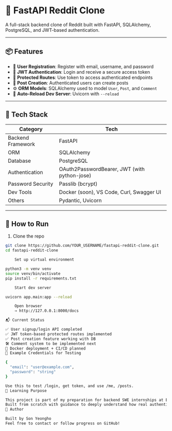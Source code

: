 # 🧪 FastAPI Reddit Clone

A full-stack backend clone of Reddit built with FastAPI, SQLAlchemy, PostgreSQL, and JWT-based authentication.

---

## 📦 Features

- 📝 **User Registration**: Register with email, username, and password
- 🔐 **JWT Authentication**: Login and receive a secure access token
- 🧾 **Protected Routes**: Use token to access authenticated endpoints
- 📢 **Post Creation**: Authenticated users can create posts
- ⚙️ **ORM Models**: SQLAlchemy used to model `User`, `Post`, and `Comment`
- 🚀 **Auto-Reload Dev Server**: Uvicorn with `--reload`

---

## 🧰 Tech Stack

| Category | Tech |
|----------|------|
| Backend Framework | FastAPI |
| ORM | SQLAlchemy |
| Database | PostgreSQL |
| Authentication | OAuth2PasswordBearer, JWT (with python-jose) |
| Password Security | Passlib (bcrypt) |
| Dev Tools | Docker (soon), VS Code, Curl, Swagger UI |
| Others | Pydantic, Uvicorn |

---

## 🔧 How to Run

1. Clone the repo  
```bash
git clone https://github.com/YOUR_USERNAME/fastapi-reddit-clone.git
cd fastapi-reddit-clone

    Set up virtual environment

python3 -m venv venv
source venv/bin/activate
pip install -r requirements.txt

    Start dev server

uvicorn app.main:app --reload

    Open browser
    → http://127.0.0.1:8000/docs

📬 Current Status

✅ User signup/login API completed
✅ JWT token-based protected routes implemented
✅ Post creation feature working with DB
🛠️ Comment system to be implemented next
📌 Docker deployment + CI/CD planned
🔑 Example Credentials for Testing

{
  "email": "user@example.com",
  "password": "string"
}

Use this to test /login, get token, and use /me, /posts.
🧠 Learning Purpose

This project is part of my preparation for backend SWE internships at Big Tech companies in North America.
Built from scratch with guidance to deeply understand how real authentication, ORM, REST API, and token-based systems work.
📌 Author

Built by Son Yeongho
Feel free to contact or follow progress on GitHub!